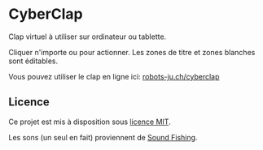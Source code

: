 CyberClap
=========

Clap virtuel à utiliser sur ordinateur ou tablette.

Cliquer n'importe ou pour actionner. Les zones de titre et zones blanches sont éditables.

Vous pouvez utiliser le clap en ligne ici: [robots-ju.ch/cyberclap](http://robots-ju.ch/cyberclap/)

Licence
-------

Ce projet est mis à disposition sous [licence MIT](LICENSE.txt).

Les sons (un seul en fait) proviennent de [Sound Fishing](http://www.sound-fishing.net/).

